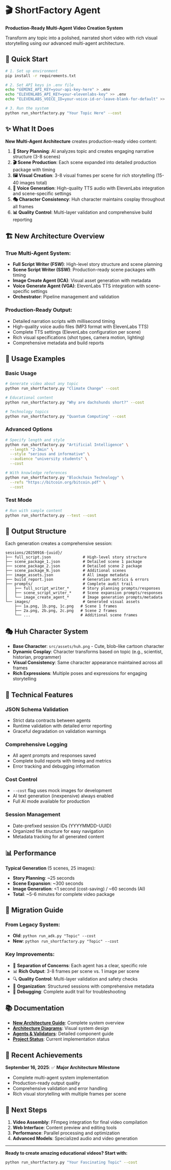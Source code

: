 # 🎬 ShortFactory Agent

**Production-Ready Multi-Agent Video Creation System**

Transform any topic into a polished, narrated short video with rich visual storytelling using our advanced multi-agent architecture.

## 🚀 Quick Start

```bash
# 1. Set up environment
pip install -r requirements.txt

# 2. Set API keys in .env file
echo "GEMINI_API_KEY=your-api-key-here" > .env
echo "ELEVENLABS_API_KEY=your-elevenlabs-key" >> .env
echo "ELEVENLABS_VOICE_ID=your-voice-id-or-leave-blank-for-default" >> .env

# 3. Run the system
python run_shortfactory.py "Your Topic Here" --cost
```

## ✨ What It Does

**New Multi-Agent Architecture** creates production-ready video content:                                                                  

1. **📖 Story Planning**: AI analyzes topic and creates engaging narrative structure (3-8 scenes)                                         
2. **🎬 Scene Production**: Each scene expanded into detailed production package with timing                                              
3. **🖼️ Visual Creation**: 3-8 visual frames per scene for rich storytelling (15-40 images total)                                          
4. **🎤 Voice Generation**: High-quality TTS audio with ElevenLabs integration and scene-specific settings
5. **🎭 Character Consistency**: Huh character maintains cosplay throughout all frames                                                    
6. **📊 Quality Control**: Multi-layer validation and comprehensive build reporting

## 🏗️ New Architecture Overview

### **True Multi-Agent System**:
- **Full Script Writer (FSW)**: High-level story structure and scene planning                                                             
- **Scene Script Writer (SSW)**: Production-ready scene packages with timing                                                              
- **Image Create Agent (ICA)**: Visual asset generation with metadata
- **Voice Generate Agent (VGA)**: ElevenLabs TTS integration with scene-specific settings
- **Orchestrator**: Pipeline management and validation

### **Production-Ready Output**:
- Detailed narration scripts with millisecond timing
- High-quality voice audio files (MP3 format with ElevenLabs TTS)
- Complete TTS settings (ElevenLabs configuration per scene)
- Rich visual specifications (shot types, camera motion, lighting)
- Comprehensive metadata and build reports

## 🎯 Usage Examples

### Basic Usage
```bash
# Generate video about any topic
python run_shortfactory.py "Climate Change" --cost

# Educational content
python run_shortfactory.py "Why are dachshunds short?" --cost

# Technology topics
python run_shortfactory.py "Quantum Computing" --cost
```

### Advanced Options
```bash
# Specify length and style
python run_shortfactory.py "Artificial Intelligence" \
  --length "2-3min" \
  --style "serious and informative" \
  --audience "university students" \
  --cost

# With knowledge references
python run_shortfactory.py "Blockchain Technology" \
  --refs "https://bitcoin.org/bitcoin.pdf" \
  --cost
```

### Test Mode
```bash
# Run with sample content
python run_shortfactory.py --test --cost
```

## 📁 Output Structure

Each generation creates a comprehensive session:

```
sessions/20250916-{uuid}/
├── full_script.json              # High-level story structure
├── scene_package_1.json          # Detailed scene 1 package
├── scene_package_2.json          # Detailed scene 2 package
├── scene_package_N.json          # Additional scenes
├── image_assets.json             # All image metadata
├── build_report.json             # Generation metrics & errors
├── prompts/                      # Complete audit trail
│   ├── full_script_writer_*      # Story planning prompts/responses
│   ├── scene_script_writer_*     # Scene expansion prompts/responses
│   └── image_create_agent_*      # Image generation prompts/metadata
└── images/                       # Generated visual assets
    ├── 1a.png, 1b.png, 1c.png   # Scene 1 frames
    ├── 2a.png, 2b.png, 2c.png   # Scene 2 frames
    └── ...                      # Additional scene frames
```

## 🎭 Huh Character System

- **Base Character**: `src/assets/huh.png` - Cute, blob-like cartoon character
- **Dynamic Cosplay**: Character transforms based on topic (e.g., scientist, historian, programmer)
- **Visual Consistency**: Same character appearance maintained across all frames
- **Rich Expressions**: Multiple poses and expressions for engaging storytelling

## 🔧 Technical Features

### **JSON Schema Validation**
- Strict data contracts between agents
- Runtime validation with detailed error reporting
- Graceful degradation on validation warnings

### **Comprehensive Logging**
- All agent prompts and responses saved
- Complete build reports with timing and metrics
- Error tracking and debugging information

### **Cost Control**
- `--cost` flag uses mock images for development
- AI text generation (inexpensive) always enabled
- Full AI mode available for production

### **Session Management**
- Date-prefixed session IDs (YYYYMMDD-UUID)
- Organized file structure for easy navigation
- Metadata tracking for all generated content

## 📊 Performance

**Typical Generation** (5 scenes, 25 images):
- **Story Planning**: ~25 seconds
- **Scene Expansion**: ~300 seconds
- **Image Generation**: <1 second (cost-saving) / ~60 seconds (AI)
- **Total**: ~5-6 minutes for complete video package

## 🔄 Migration Guide

### From Legacy System:
- **Old**: `python run_adk.py "Topic" --cost`
- **New**: `python run_shortfactory.py "Topic" --cost`

### Key Improvements:
- 🎯 **Separation of Concerns**: Each agent has a clear, specific role
- 📊 **Rich Output**: 3-8 frames per scene vs. 1 image per scene
- 🔍 **Quality Control**: Multi-layer validation and safety checks
- 📁 **Organization**: Structured sessions with comprehensive metadata
- 🐛 **Debugging**: Complete audit trail for troubleshooting

## 📚 Documentation

- **[New Architecture Guide](docs/NEW-ARCHITECTURE.md)**: Complete system overview
- **[Architecture Diagrams](docs/NEW-ARCHITECTURE-DIAGRAM.md)**: Visual system design
- **[Agents & Validators](docs/AGENTS-AND-VALIDATORS.md)**: Detailed component guide
- **[Project Status](docs/PROJECT-STATUS-2025.md)**: Current implementation status

## 🎉 Recent Achievements

**September 16, 2025**: ✅ **Major Architecture Milestone**
- Complete multi-agent system implementation
- Production-ready output quality
- Comprehensive validation and error handling
- Rich visual storytelling with multiple frames per scene

## 🚀 Next Steps

1. **Video Assembly**: FFmpeg integration for final video compilation
2. **Web Interface**: Content preview and editing tools
3. **Performance**: Parallel processing and optimization
4. **Advanced Models**: Specialized audio and video generation

---

**Ready to create amazing educational videos? Start with:**
```bash
python run_shortfactory.py "Your Fascinating Topic" --cost
```